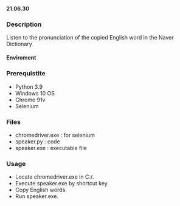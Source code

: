 #### 21.06.30

### Description
Listen to the pronunciation of the copied English word in the Naver Dictionary

#### Enviroment


### Prerequistite
 - Python 3.9
 - Windows 10 OS
 - Chrome 91v
 - Selenium

### Files
 - chromedriver.exe : for selenium
 - speaker.py : code
 - speaker.exe : executable file

### Usage
 - Locate chromedriver.exe in C:/.
 - Execute speaker.exe by shortcut key.
 - Copy English words.
 - Run speaker.exe.
